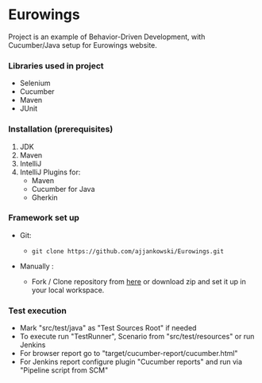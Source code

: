 # Eurowings

Project is an example of Behavior-Driven Development, with Cucumber/Java setup for Eurowings website.

### Libraries used in project
* Selenium
* Cucumber
* Maven
* JUnit

### Installation (prerequisites)

1. JDK
2. Maven
3. IntelliJ
4. IntelliJ Plugins for:
   - Maven
   - Cucumber for Java
   - Gherkin

### Framework set up

* Git:

    *     git clone https://github.com/ajjankowski/Eurowings.git

* Manually :

    * Fork / Clone repository from [here](https://github.com/ajjankowski/Eurowings/archive/refs/heads/main.zip) or download zip and set
      it up in your local workspace.

### Test execution

* Mark "src/test/java" as "Test Sources Root" if needed
* To execute run "TestRunner", Scenario from "src/test/resources" or run Jenkins
* For browser report go to "target/cucumber-report/cucumber.html"
* For Jenkins report configure plugin "Cucumber reports" and run via "Pipeline script from SCM"